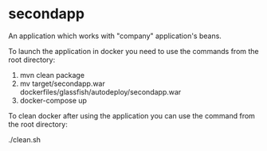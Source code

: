 # secondapp

An application which works with "company" application's beans.

To launch the application in docker you need to use the commands from the root directory:
1. mvn clean package
2. mv target/secondapp.war dockerfiles/glassfish/autodeploy/secondapp.war
3. docker-compose up

To clean docker after using the application you can use the command from the root directory:

./clean.sh